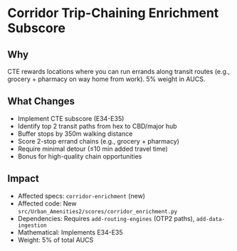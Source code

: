 # Corridor Trip-Chaining Enrichment Subscore

## Why

CTE rewards locations where you can run errands along transit routes (e.g., grocery + pharmacy on way home from work). 5% weight in AUCS.

## What Changes

- Implement CTE subscore (E34-E35)
- Identify top 2 transit paths from hex to CBD/major hub
- Buffer stops by 350m walking distance
- Score 2-stop errand chains (e.g., grocery + pharmacy)
- Require minimal detour (≤10 min added travel time)
- Bonus for high-quality chain opportunities

## Impact

- Affected specs: `corridor-enrichment` (new)
- Affected code: New `src/Urban_Amenities2/scores/corridor_enrichment.py`
- Dependencies: Requires `add-routing-engines` (OTP2 paths), `add-data-ingestion`
- Mathematical: Implements E34-E35
- Weight: 5% of total AUCS
